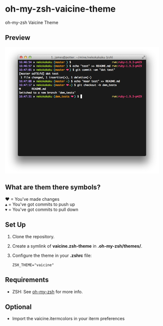 oh-my-zsh-vaicine-theme
=========================

oh-my-zsh Vaicine Theme

Preview
-------

![Preview](http://github.com/vaicine/oh-my-zsh-vaicine-theme/raw/master/screenshot.png)

What are them there symbols?
-------

❤ = You've made changes<br/>
▴ = You've got commits to push up<br/>
▾ = You've got commits to pull down

Set Up
------

1. Clone the repository.

2. Create a symlink of **vaicine.zsh-theme** in **.oh-my-zsh/themes/**.

3. Configure the theme in your **.zshrc** file:

    ```
    ZSH_THEME="vaicine"
    ```

Requirements
------------

* ZSH: See [oh-my-zsh](https://github.com/robbyrussell/oh-my-zsh) for more info.

Optional
--------

* Import the vaicine.itermcolors in your iterm preferences